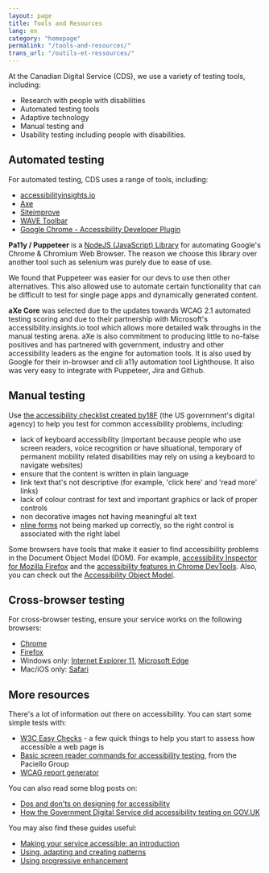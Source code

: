 ```yaml
---
layout: page
title: Tools and Resources
lang: en
category: "homepage"
permalink: "/tools-and-resources/"
trans_url: "/outils-et-ressources/"
---
```


At the Canadian Digital Service (CDS), we use a variety of testing tools, including:

- Research with people with disabilities
- Automated testing tools
- Adaptive technology
- Manual testing and
- Usability testing including people with disabilities.

## Automated testing

For automated testing, CDS uses a range of tools, including:

- [accessibilityinsights.io](https://accessibilityinsights.io/)
- [Axe](https://www.deque.com/axe/)
- [Siteimprove](https://siteimprove.com/en-ca/core-platform/integrations/browser-extensions/)
- [WAVE Toolbar](https://wave.webaim.org/)
- [Google Chrome - Accessibility Developer Plugin](https://chrome.google.com/webstore/detail/accessibility-developer-t/fpkknkljclfencbdbgkenhalefipecmb?hl=en)

**Pa11y / Puppeteer** is a [NodeJS (JavaScript) Library](https://github.com/pa11y/pa11y) for automating Google&#39;s Chrome &amp; Chromium Web Browser. The reason we choose this library over another tool such as selenium was purely due to ease of use.

We found that Puppeteer was easier for our devs to use then other alternatives. This also allowed use to automate certain functionality that can be difficult to test for single page apps and dynamically generated content.

**aXe Core** was selected due to the updates towards WCAG 2.1 automated testing scoring and due to their partnership with Microsoft&#39;s accessibility.insights.io tool which allows more detailed walk throughs in the manual testing arena. aXe is also commitment to producing little to no-false positives and has partnered with government, industry and other accessibility leaders as the engine for automation tools. It is also used by Google for their in-browser and cli a11y automation tool Lighthouse. It also was very easy to integrate with Puppeteer, Jira and Github.

## Manual testing

Use [the accessibility checklist created by](https://accessibility.18f.gov/checklist/)[18F](https://accessibility.18f.gov/checklist/) (the US government&#39;s digital agency) to help you test for common accessibility problems, including:

- lack of keyboard accessibility (important because people who use screen readers, voice recognition or have situational, temporary of permanent mobility related disabilities may rely on using a keyboard to navigate websites)
- ensure that the content is written in plain language
- link text that&#39;s not descriptive (for example, &#39;click here&#39; and &#39;read more&#39; links)
- lack of colour contrast for text and important graphics or lack of proper controls
- non decorative images not having meaningful alt text
- [nline forms](https://design-system.service.gov.uk/components/) not being marked up correctly, so the right control is associated with the right label

Some browsers have tools that make it easier to find accessibility problems in the Document Object Model (DOM). For example, [accessibility Inspector for Mozilla Firefox](https://developer.mozilla.org/en-US/docs/Tools/Accessibility_inspector) and the [accessibility features in Chrome DevTools](https://developers.google.com/web/tools/chrome-devtools/accessibility/reference). Also, you can check out the [Accessibility Object  Model](https://wicg.github.io/aom/).

## Cross-browser testing

For cross-browser testing, ensure your service works on the following browsers:

- [Chrome](https://www.google.com/chrome)
- [Firefox](https://www.mozilla.org/firefox/new/)
- Windows only: [Internet Explorer 11](https://www.microsoft.com/download/internet-explorer.aspx), [Microsoft Edge](https://www.microsoft.com/windows/microsoft-edge)
- Mac/iOS only: [Safari](https://www.apple.com/safari/)

## More resources

There&#39;s a lot of information out there on accessibility. You can start some simple tests with:

- [W3C Easy Checks](https://www.w3.org/WAI/test-evaluate/preliminary/) - a few quick things to help you start to assess how accessible a web page is
- [Basic screen reader commands for accessibility testing](https://developer.paciellogroup.com/blog/2015/01/basic-screen-reader-commands-for-accessibility-testing/), from the Paciello Group
- [WCAG report generator](https://www.w3.org/WAI/eval/report-tool/#/)

You can also read some blog posts on:

- [Dos and don&#39;ts on designing for accessibility](https://accessibility.blog.gov.uk/2016/09/02/dos-and-donts-on-designing-for-accessibility/)
- [How the Government Digital Service did accessibility testing on GOV.UK](https://gds.blog.gov.uk/2012/01/20/user-testing-accessibility/)

You may also find these guides useful:

- [Making your service accessible: an introduction](https://www.gov.uk/service-manual/helping-people-to-use-your-service/making-your-service-accessible-an-introduction)
- [Using, adapting and creating patterns](https://www.gov.uk/service-manual/design/using-adapting-and-creating-patterns)
- [Using progressive enhancement](https://www.gov.uk/service-manual/technology/using-progressive-enhancement)
